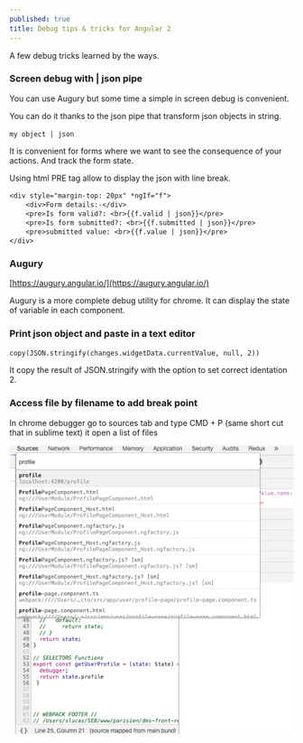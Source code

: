 ```yaml
---
published: true
title: Debug tips & tricks for Angular 2
---
```


A few debug tricks learned by the ways.

### Screen debug with | json pipe

You can use Augury but some time a simple in screen debug is convenient.

You can do it thanks to the json pipe that transform json objects in string.    

`my object | json`    

It is convenient for forms where we want to see the consequence of your actions. And track the form state.

Using html PRE tag allow to display the json with line break.


````
<div style="margin-top: 20px" *ngIf="f">
	<div>Form details:-</div>
	<pre>Is form valid?: <br>{{f.valid | json}}</pre>
	<pre>Is form submitted?: <br>{{f.submitted | json}}</pre>
	<pre>submitted value: <br>{{f.value | json}}</pre>
</div>
````

### Augury

[https://augury.angular.io/](https://augury.angular.io/)

Augury is a more complete debug utility for chrome.
It can display the state of variable in each component.


### Print json object and paste in a text editor 

````
copy(JSON.stringify(changes.widgetData.currentValue, null, 2))
````
It copy the result of JSON.stringify with the option to set correct identation 2.


### Access file by filename to add break point 

In chrome debugger go to sources tab and type 
CMD + P (same short cut that in sublime text)
it open a list of files 

<img src="../images/chrome-debugger-file-list.png" alt="chrome file list debugger">
